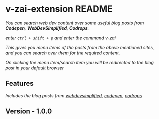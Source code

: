 # v-zai-extension README

_You can search web dev content over some useful blog posts from **Codepen**, **WebDevSimplified**, **Codrops**._

_enter `ctrl + shift + p` and enter the command v-zai_

_This gives you menu items of the posts from the above mentioned sites, and you can search over them for the required content._

_On clicking the menu item/search item you will be redirected to the blog post in your default browser_

## Features

_Includes the blog posts from [webdevsimplified](https://blog.webdevsimplified.com), [codepen](https://blog.codepen.io/), [codrops](https://tympanus.net/codrops/category/articles/)_

## Version - 1.0.0
